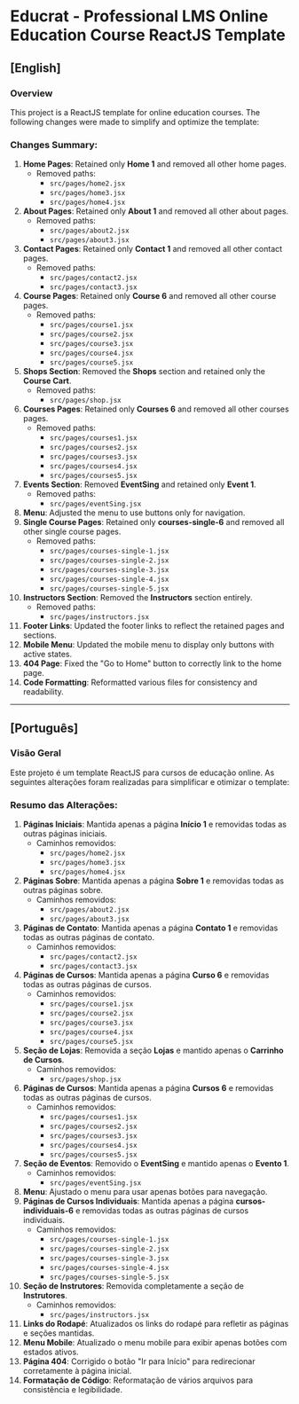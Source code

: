 # Educrat - Professional LMS Online Education Course ReactJS Template

## [English]

### Overview

This project is a ReactJS template for online education courses. The following changes were made to simplify and optimize the template:

### Changes Summary:

1. **Home Pages**: Retained only **Home 1** and removed all other home pages.
    - Removed paths:
        - `src/pages/home2.jsx`
        - `src/pages/home3.jsx`
        - `src/pages/home4.jsx`
2. **About Pages**: Retained only **About 1** and removed all other about pages.
    - Removed paths:
        - `src/pages/about2.jsx`
        - `src/pages/about3.jsx`
3. **Contact Pages**: Retained only **Contact 1** and removed all other contact pages.
    - Removed paths:
        - `src/pages/contact2.jsx`
        - `src/pages/contact3.jsx`
4. **Course Pages**: Retained only **Course 6** and removed all other course pages.
    - Removed paths:
        - `src/pages/course1.jsx`
        - `src/pages/course2.jsx`
        - `src/pages/course3.jsx`
        - `src/pages/course4.jsx`
        - `src/pages/course5.jsx`
5. **Shops Section**: Removed the **Shops** section and retained only the **Course Cart**.
    - Removed paths:
        - `src/pages/shop.jsx`
6. **Courses Pages**: Retained only **Courses 6** and removed all other courses pages.
    - Removed paths:
        - `src/pages/courses1.jsx`
        - `src/pages/courses2.jsx`
        - `src/pages/courses3.jsx`
        - `src/pages/courses4.jsx`
        - `src/pages/courses5.jsx`
7. **Events Section**: Removed **EventSing** and retained only **Event 1**.
    - Removed paths:
        - `src/pages/eventSing.jsx`
8. **Menu**: Adjusted the menu to use buttons only for navigation.
9. **Single Course Pages**: Retained only **courses-single-6** and removed all other single course pages.
    - Removed paths:
        - `src/pages/courses-single-1.jsx`
        - `src/pages/courses-single-2.jsx`
        - `src/pages/courses-single-3.jsx`
        - `src/pages/courses-single-4.jsx`
        - `src/pages/courses-single-5.jsx`
10. **Instructors Section**: Removed the **Instructors** section entirely.
    - Removed paths:
        - `src/pages/instructors.jsx`
11. **Footer Links**: Updated the footer links to reflect the retained pages and sections.
12. **Mobile Menu**: Updated the mobile menu to display only buttons with active states.
13. **404 Page**: Fixed the "Go to Home" button to correctly link to the home page.
14. **Code Formatting**: Reformatted various files for consistency and readability.

---

## [Português]

### Visão Geral

Este projeto é um template ReactJS para cursos de educação online. As seguintes alterações foram realizadas para simplificar e otimizar o template:

### Resumo das Alterações:

1. **Páginas Iniciais**: Mantida apenas a página **Início 1** e removidas todas as outras páginas iniciais.
    - Caminhos removidos:
        - `src/pages/home2.jsx`
        - `src/pages/home3.jsx`
        - `src/pages/home4.jsx`
2. **Páginas Sobre**: Mantida apenas a página **Sobre 1** e removidas todas as outras páginas sobre.
    - Caminhos removidos:
        - `src/pages/about2.jsx`
        - `src/pages/about3.jsx`
3. **Páginas de Contato**: Mantida apenas a página **Contato 1** e removidas todas as outras páginas de contato.
    - Caminhos removidos:
        - `src/pages/contact2.jsx`
        - `src/pages/contact3.jsx`
4. **Páginas de Cursos**: Mantida apenas a página **Curso 6** e removidas todas as outras páginas de cursos.
    - Caminhos removidos:
        - `src/pages/course1.jsx`
        - `src/pages/course2.jsx`
        - `src/pages/course3.jsx`
        - `src/pages/course4.jsx`
        - `src/pages/course5.jsx`
5. **Seção de Lojas**: Removida a seção **Lojas** e mantido apenas o **Carrinho de Cursos**.
    - Caminhos removidos:
        - `src/pages/shop.jsx`
6. **Páginas de Cursos**: Mantida apenas a página **Cursos 6** e removidas todas as outras páginas de cursos.
    - Caminhos removidos:
        - `src/pages/courses1.jsx`
        - `src/pages/courses2.jsx`
        - `src/pages/courses3.jsx`
        - `src/pages/courses4.jsx`
        - `src/pages/courses5.jsx`
7. **Seção de Eventos**: Removido o **EventSing** e mantido apenas o **Evento 1**.
    - Caminhos removidos:
        - `src/pages/eventSing.jsx`
8. **Menu**: Ajustado o menu para usar apenas botões para navegação.
9. **Páginas de Cursos Individuais**: Mantida apenas a página **cursos-individuais-6** e removidas todas as outras páginas de cursos individuais.
    - Caminhos removidos:
        - `src/pages/courses-single-1.jsx`
        - `src/pages/courses-single-2.jsx`
        - `src/pages/courses-single-3.jsx`
        - `src/pages/courses-single-4.jsx`
        - `src/pages/courses-single-5.jsx`
10. **Seção de Instrutores**: Removida completamente a seção de **Instrutores**.
    - Caminhos removidos:
        - `src/pages/instructors.jsx`
11. **Links do Rodapé**: Atualizados os links do rodapé para refletir as páginas e seções mantidas.
12. **Menu Mobile**: Atualizado o menu mobile para exibir apenas botões com estados ativos.
13. **Página 404**: Corrigido o botão "Ir para Início" para redirecionar corretamente à página inicial.
14. **Formatação de Código**: Reformatação de vários arquivos para consistência e legibilidade.
